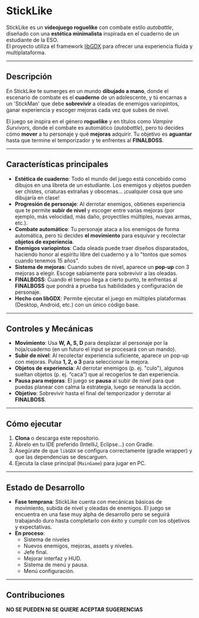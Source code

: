 # StickLike

StickLike es un **videojuego roguelike** con combate estilo *autobattle*, diseñado con una **estética minimalista** inspirada en el cuaderno de un estudiante de la ESO.  
El proyecto utiliza el framework [libGDX](https://libgdx.com/) para ofrecer una experiencia fluida y multiplataforma.

---

## Descripción

En StickLike te sumerges en un mundo **dibujado a mano**, donde el escenario de combate es el **cuaderno** de un adolescente, y tú encarnas a un 'StickMan' que debe **sobrevivir** a oleadas de enemigos variopintos, ganar experiencia y escoger mejoras cada vez que subes de nivel.

El juego se inspira en el género **roguelike** y en títulos como *Vampire Survivors*, donde el combate es automático (*autobattle*), pero tú decides cómo **mover** a tu personaje y qué **mejoras** adquirir. Tu objetivo es **aguantar** hasta que termine el temporizador y te enfrentes al **FINALBOSS**.

---

## Características principales

- **Estética de cuaderno**: Todo el mundo del juego está concebido como dibujos en una libreta de un estudiante. Los enemigos y objetos pueden ser chistes, criaturas extrañas y obscenas… ¡cualquier cosa que uno dibujaría en clase!
- **Progresión de personaje**: Al derrotar enemigos, obtienes experiencia que te permite **subir de nivel** y escoger entre varias mejoras (por ejemplo, más velocidad, más daño, proyectiles múltiples, nuevas armas, etc.).
- **Combate automático**: Tu personaje ataca a los enemigos de forma automática, pero tú decides **el movimiento** para esquivar y recolectar **objetos de experiencia**.
- **Enemigos variopintos**: Cada oleada puede traer diseños disparatados, haciendo honor al espíritu libre del cuaderno y a lo "tontos que somos cuando tenemos 15 años".
- **Sistema de mejoras**: Cuando subes de nivel, aparece un **pop-up** con 3 mejoras a elegir. Escoge sabiamente para sobrevivir a las oleadas.
- **FINALBOSS**: Cuando el tiempo llega a cierto punto, te enfrentas al **FINALBOSS** que pondrá a prueba tus habilidades y configuración de personaje.
- **Hecho con libGDX**: Permite ejecutar el juego en múltiples plataformas (Desktop, Android, etc.) con un único código base.

---

## Controles y Mecánicas

- **Movimiento**: Usa **W, A, S, D** para desplazar al personaje por la hoja/cuaderno (en un futuro el input se procesará con un mando).
- **Subir de nivel**: Al recolectar experiencia suficiente, aparece un pop-up con mejoras. Pulsa **1, 2, o 3** para seleccionar la mejora.
- **Objetos de experiencia**: Al derrotar enemigos (p. ej. "culo"), algunos sueltan objetos (p. ej. “caca”) que al recogerlos te dan experiencia.
- **Pausa para mejoras**: El juego se **pausa** al subir de nivel para que puedas planear con calma la estrategia, luego se reanuda la acción.
- **Objetivo**: Sobrevivir hasta el final del temporizador y derrotar al **FINALBOSS**.

---

## Cómo ejecutar

1. **Clona** o descarga este repositorio.
2. Ábrelo en tu IDE preferido (IntelliJ, Eclipse…) con Gradle.
3. Asegúrate de que `libGDX` se configura correctamente (gradle wrapper) y que las dependencias se descarguen.
4. Ejecuta la clase principal (`MainGame`) para jugar en PC.

---

## Estado de Desarrollo

- **Fase temprana**: StickLike cuenta con mecánicas básicas de movimiento, subida de nivel y oleadas de enemigos. El juego se encuentra en una fase muy alpha de desarrollo pero se seguirá trabajando duro hasta completarlo con éxito y cumplir con los objetivos y expectativas.
- **En proceso**:
    - Sistema de niveles
    - Nuevos enemigos, mejoras, assets y niveles.
    - Jefe final.
    - Mejorar interfaz y HUD.
    - Sistema de menú y pausa.
    - Menú configuración.

---

## Contribuciones

**NO SE PUEDEN NI SE QUIERE ACEPTAR SUGERENCIAS**
